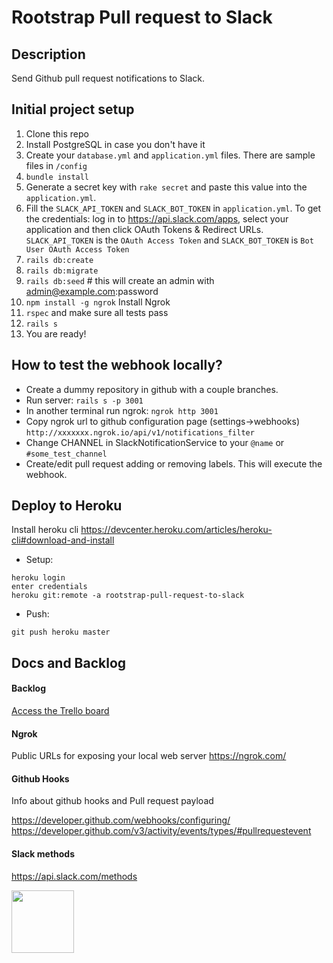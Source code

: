 # Rootstrap Pull request to Slack

## Description
Send Github pull request notifications to Slack.

## Initial project setup

1. Clone this repo
2. Install PostgreSQL in case you don't have it
3. Create your `database.yml` and `application.yml` files. There are sample files in `/config`
4. `bundle install`
5. Generate a secret key with `rake secret` and paste this value into the `application.yml`.
6. Fill the `SLACK_API_TOKEN` and `SLACK_BOT_TOKEN` in `application.yml`.
To get the credentials: log in to https://api.slack.com/apps, select your application and then click OAuth Tokens & Redirect URLs. `SLACK_API_TOKEN` is the `OAuth Access Token` and `SLACK_BOT_TOKEN` is `Bot User OAuth Access Token`
6. `rails db:create`
7. `rails db:migrate`
8. `rails db:seed`  # this will create an admin with admin@example.com:password
9. `npm install -g ngrok` Install Ngrok
10. `rspec` and make sure all tests pass
11. `rails s`
12. You are ready!

## How to test the webhook locally?
- Create a dummy repository in github with a couple branches.
- Run server:  `rails s -p 3001`
- In another terminal run ngrok: `ngrok http 3001`
- Copy ngrok url to github configuration page (settings->webhooks)
`http://xxxxxxx.ngrok.io/api/v1/notifications_filter`
- Change CHANNEL in SlackNotificationService to your `@name` or `#some_test_channel`
- Create/edit pull request adding or removing labels. This will execute the webhook.

## Deploy to Heroku
Install heroku cli https://devcenter.heroku.com/articles/heroku-cli#download-and-install
* Setup:
```
heroku login
enter credentials
heroku git:remote -a rootstrap-pull-request-to-slack
```

* Push:
```
git push heroku master
```

## Docs and Backlog

#### Backlog
[Access the Trello board](https://trello.com/invite/b/r6hhrp56/7251cf848a9a95e2362432ba986b5185/rs-github-for-slack)

#### Ngrok
Public URLs for exposing your local web server
https://ngrok.com/

#### Github Hooks
Info about github hooks and Pull request payload

https://developer.github.com/webhooks/configuring/
https://developer.github.com/v3/activity/events/types/#pullrequestevent

#### Slack methods
https://api.slack.com/methods

[<img src="https://s3-us-west-1.amazonaws.com/rootstrap.com/img/rs.png" width="100"/>](http://www.rootstrap.com)
